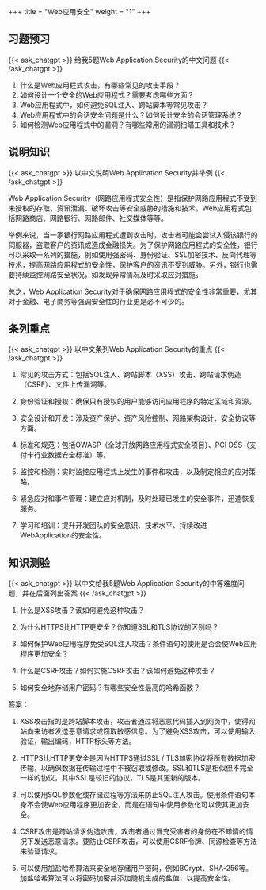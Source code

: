 +++
title = "Web应用安全"
weight = "1"
+++
## 习题预习
{{< ask_chatgpt >}}
给我5题Web Application Security的中文问题
{{< /ask_chatgpt >}}



1. 什么是Web应用程式攻击，有哪些常见的攻击手段？
2. 如何设计一个安全的Web应用程式？需要考虑哪些方面？
3. Web应用程式中，如何避免SQL注入、跨站脚本等常见攻击？
4. Web应用程式中的会话安全问题是什么？如何设计安全的会话管理系统？
5. 如何检测Web应用程式中的漏洞？有哪些常用的漏洞扫瞄工具和技术？   

## 说明知识
{{< ask_chatgpt >}}
以中文说明Web Application Security并举例
{{< /ask_chatgpt >}}



Web Application Security（网路应用程式安全性）是指保护网路应用程式不受到未授权的存取、资讯泄漏、破坏攻击等安全威胁的措施和技术。Web应用程式包括网路商店、网路银行、网路邮件、社交媒体等等。

举例来说，当一家银行网路应用程式遭到攻击时，攻击者可能会尝试入侵该银行的伺服器，盗取客户的资讯或造成金融损失。为了保护网路应用程式的安全性，银行可以采取一系列的措施，例如使用强密码、身份验证、SSL加密技术、反向代理等技术，提高网路应用程式的安全性，保护客户的资讯不受到威胁。另外，银行也需要持续监控网路安全状况，如发现异常情况及时采取应对措施。

总之，Web Application Security对于确保网路应用程式的安全性非常重要，尤其对于金融、电子商务等强调安全性的行业更是必不可少的。   

## 条列重点
{{< ask_chatgpt >}}
以中文条列Web Application Security的重点
{{< /ask_chatgpt >}}



1. 常见的攻击方式：包括SQL注入、跨站脚本（XSS）攻击、跨站请求伪造（CSRF）、文件上传漏洞等。

2. 身份验证和授权：确保只有授权的用户能够访问应用程序的特定区域和资源。

3. 安全设计和开发：涉及资产保护、资产风险控制、网路架构设计、安全协议等方面。

4. 标准和规范：包括OWASP（全球开放网路应用程式安全项目）、PCI DSS（支付卡行业数据安全标准）等。

5. 监控和检测：实时监控应用程式上发生的事件和攻击，以及制定相应的应对策略。

6. 紧急应对和事件管理：建立应对机制，及时处理已发生的安全事件，迅速恢复服务。

7. 学习和培训：提升开发团队的安全意识、技术水平、持续改进WebApplication的安全性。   

## 知识测验
{{< ask_chatgpt >}}
以中文给我5题Web Application Security的中等难度问题，并在后面列出答案
{{< /ask_chatgpt >}}



1. 什么是XSS攻击？该如何避免这种攻击？

2. 为什么HTTPS比HTTP更安全？你知道SSL和TLS协议的区别吗？

3. 如何保护Web应用程序免受SQL注入攻击？条件语句的使用是否会使Web应用程序更加安全？

4. 什么是CSRF攻击？如何实施CSRF攻击？该如何避免这种攻击？

5. 如何安全地存储用户密码？有哪些安全性最高的哈希函数？

答案：
1. XSS攻击指的是跨站脚本攻击，攻击者通过将恶意代码插入到网页中，使得网站向来访者发送恶意请求或窃取敏感信息。为了避免XSS攻击，可以使用输入验证，输出编码，HTTP标头等方法。

2. HTTPS比HTTP更安全是因为HTTPS通过SSL / TLS加密协议将所有数据加密传输，以确保数据在传输过程中不被窃取或修改。SSL和TLS是相似但不完全一样的协议，其中SSL是较旧的协议，TLS是其更新的版本。

3. 可以使用SQL参数化或存储过程等方法来防止SQL注入攻击。使用条件语句本身不会使Web应用程序更加安全，而是在语句中使用参数化可以使其更加安全。

4. CSRF攻击是跨站请求伪造攻击，攻击者通过冒充受害者的身份在不知情的情况下发送恶意请求。要防止CSRF攻击，可以使用CSRF令牌、同源检查等方法来验证请求。

5. 可以使用加盐哈希算法来安全地存储用户密码，例如BCrypt、SHA-256等。加盐哈希算法可以将密码加密并添加随机生成的盐值，以提高安全性。   

